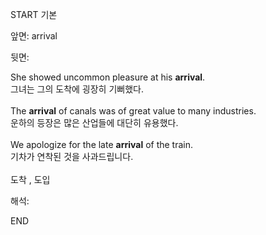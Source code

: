 START
기본

앞면:
arrival


뒷면:
<div><div>She showed uncommon pleasure at his <strong>arrival</strong>. </div><div><div>그녀는 그의 도착에 굉장히 기뻐했다.</div></div></div><div><br></div><div><div>The <strong>arrival</strong> of canals was of great value to many industries. </div><div><div>운하의 등장은 많은 산업들에 대단히 유용했다.</div></div></div><div><br></div><div><div>We apologize for the late <strong>arrival</strong> of the train. </div><div><div>기차가 연착된 것을 사과드립니다.</div></div></div><div><br></div><div>도착 , 도입</div>


해석:
<!--ID: 1746614453450-->
END